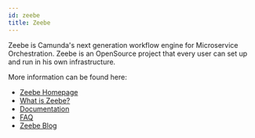 ```yaml
---
id: zeebe
title: Zeebe
---
```


Zeebe is Camunda's next generation workflow engine for Microservice Orchestration. Zeebe is an OpenSource project that every user can set up and run in his own infrastructure.

More information can be found here:

* [Zeebe Homepage](https://zeebe.io/)
* [What is Zeebe?](https://zeebe.io/what-is-zeebe/)
* [Documentation](https://docs.zeebe.io/)
* [FAQ](https://zeebe.io/faq/)
* [Zeebe Blog](https://zeebe.io/blog/)
